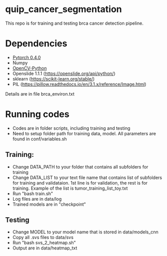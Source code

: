 # quip_cancer_segmentation

This repo is for training and testing brca cancer detection pipeline.

# Dependencies

 - [Pytorch 0.4.0](http://pytorch.org/)
 - Numpy
 - [OpenCV-Python](https://pypi.python.org/pypi/opencv-python)
 - Openslide 1.1.1 (https://openslide.org/api/python/)
 - sklearn (https://scikit-learn.org/stable/)
 - PIL (https://pillow.readthedocs.io/en/3.1.x/reference/Image.html)
 
 Details are in file brca_environ.txt

# Running codes
- Codes are in folder scripts, including training and testing
- Need to setup folder path for training data, model. All parameters are found in conf/variables.sh
## Training:
- Change DATA_PATH to your folder that contains all subfolders for training
- Change DATA_LIST to your text file name that contains list of subfolders for training and validataion. 1st line is for validation, the rest is for training. Example of the list is tumor_training_list_toy.txt 
- Run "bash train.sh"
- Log files are in data/log
- Trained models are in "checkpoint"

## Testing
- Change MODEL to your model name that is stored in data/models_cnn
- Copy all .svs files to data/svs
- Run "bash svs_2_heatmap.sh"
- Output are in data/heatmap_txt
